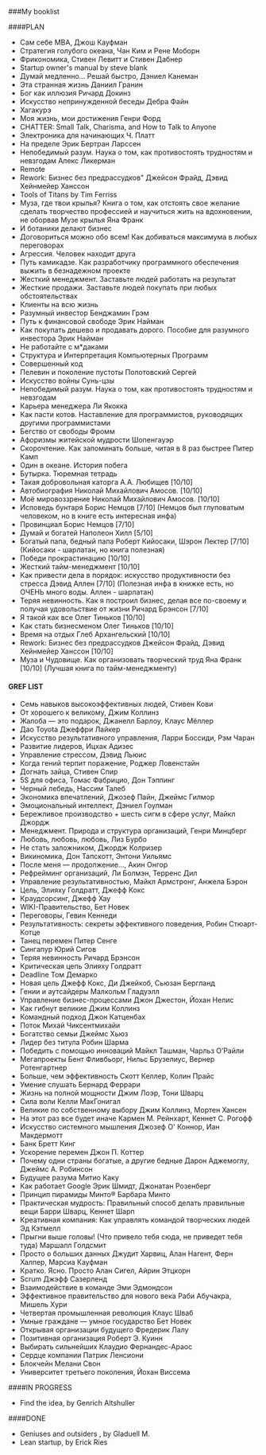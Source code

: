 ###My  booklist

####PLAN
* Сам себе МВА, Джош Кауфман
* Стратегия голубого океана, Чан Ким и Рене Моборн
* Фрикономика, Стивен Левитт и Стивен Дабнер
* Startup owner's manual by steve blank
* Думай медленно... Решай быстро, Дэниел Канеман
* Эта странная жизнь Даниил Гранин
* Бог как иллюзия Ричард Докинз
* Искусство непринужденной беседы Дебра Файн
* Хагакурэ
* Моя жизнь, мои достижения Генри Форд
* CHATTER: Small Talk, Charisma, and How to Talk to Anyone
* Электроника для начинающих Ч. Платт
* На пределе Эрик Бертран Ларссен
* Непобедимый разум. Наука о том, как противостоять трудностям и невзгодам Алекс Ликерман
* Remote
* Rework: Бизнес без предрассудков" Джейсон Фрайд, Дэвид Хейнмейер Ханссон
* Tools of Titans by Tim Ferriss
* Муза, где твои крылья? Книга о том, как отстоять свое желание сделать творчество профессией и научиться жить на вдохновении, не оборвав Музе крылья Яна Франк
* И ботаники делают бизнес
* Договориться можно обо всем! Как добиваться максимума в любых переговорах
* Агрессия. Человек находит друга
* Путь камикадзе. Как разработчику программного обеспечения выжить в безнадежном проекте
* Жесткий менеджмент. Заставьте людей работать на результат
* Жесткие продажи. Заставьте людей покупать при любых обстоятельствах
* Клиенты на всю жизнь
* Разумный инвестор Бенджамин Грэм
* Путь к финансовой свободе Эрик Найман
* Как покупать дешево и продавать дорого. Пособие для разумного инвестора Эрик Найман
* Не работайте с м*даками
* Структура и Интерпретация Компьютерных Программ
* Совершенный код
* Пелевин и поколение пустоты Полотовский Сергей
* Искусство войны Сунь-цзы
* Непобедимый разум. Наука о том, как противостоять трудностям и невзгодам
* Карьера менеджера Ли Якокка
* Как пасти котов. Наставление для программистов, руководящих другими программистами
* Бегство от свободы Фромм
* Афоризмы житейской мудрости Шопенгауэр
* Скорочтение. Как запоминать больше, читая в 8 раз быстрее Питер Камп
* Один в океане. История побега
* Бутырка. Тюремная тетрадь
* Такая добровольная каторга А.А. Любищев [10/10]
* Автобиография Николай Михайлович Амосов. [10/10]
* Моё мировоззрение Николай Михайлович Амосов. [10/10]
* Исповедь бунтаря Борис Немцов [7/10] (Немцов был глуповатым человеком, но в книге есть интересная инфа)
* Провинциал Борис Немцов [7/10]
* Думай и богатей Наполеон Хилл [5/10]
* Богатый папа, бедный папа Роберт Кийосаки, Шэрон Лектер [7/10] (Кийосаки - шарлатан, но книга полезная)
* Победи прокрастинацию [10/10]
* Жеcткий тайм-менеджмент [10/10]
* Как привести дела в порядок: искусство продуктивности без стресса Дэвид Аллен [7/10] (Полезная инфа в книжке есть, но ОЧЕНЬ много воды. Аллен - шарлатан)
* Теряя невинность. Как я построил бизнес, делая все по-своему и получая удовольствие от жизни Ричард Брэнсон [7/10]
* Я такой как все Олег Тиньков [10/10]
* Как стать бизнесменом Олег Тиньков [10/10]
* Время на отдых Глеб Архангельский [10/10]
* Rework: Бизнес без предрассудков Джейсон Фрайд, Дэвид Хейнмейер Ханссон [10/10]
* Муза и Чудовище. Как организовать творческий труд Яна Франк [10/10] (Лучшая книга по тайм-менеджменту)

#### GREF LIST
* Семь навыков высокоэффективных людей, Стивен Кови  
* От хорошего к великому, Джим Коллинз  
* Жалоба — это подарок, Джанелл Барлоу, Клаус Мёллер  
* Дао Toyota Джеффри Лайкер  
* Искусство результативного управления, Ларри Боссиди, Рэм Чаран  
* Развитие лидеров, Ицхак Адизес  
* Управление стрессом, Дэвид Льюис  
* Когда гений терпит поражение, Роджер Ловенстайн  
* Догнать зайца, Стивен Спир  
* 5S для офиса, Томас Фабрицио, Дон Тэппинг  
* Черный лебедь, Нассим Талеб  
* Экономика впечатлений, Джозеф Пайн, Джеймс Гилмор  
* Эмоциональный интеллект, Дэниел Гоулман  
* Бережливое производство + шесть сигм в сфере услуг, Майкл Джордж  
* Менеджмент. Природа и структура организаций, Генри Минцберг  
* Любовь, любовь, любовь, Лиз Бурбо  
* Не стать заложником, Джордж Колризер  
* Викиномика, Дон Тапскотт, Энтони Уильямс  
* После меня — продолжение..., Акин Онгор  
* Рефрейминг организаций, Ли Болмэн, Терренс Дил  
* Управление результативностью, Майкл Армстронг, Анжела Бэрон  
* Цель, Элияху Голдратт, Джефф Кокс  
* Краудсорсинг, Джефф Хау  
* WIKI-Правительство, Бет Новек  
* Переговоры, Гевин Кеннеди  
* Результативность: секреты эффективного поведения, Робин Стюарт-Котце  
* Танец перемен Питер Сенге  
* Сингапур Юрий Сигов  
* Теряя невинность Ричард Брэнсон  
* Критическая цепь Элияху Голдратт  
* Deadline Том Демарко  
* Новая цель Джефф Кокс, Ди Джейкоб, Сьюзан Бергланд  
* Гении и аутсайдеры Малкольм Гладуэлл  
* Управление бизнес-процессами Джон Джестон, Йохан Нелис  
* Как гибнут великие Джим Коллинз  
* Командный подход Джон Катценбах  
* Поток Михай Чиксентмихайи  
* Богатство семьи Джеймс Хьюз  
* Лидер без титула Робин Шарма  
* Победить с помощью инноваций Майкл Ташман, Чарльз О’Райли  
* Мегапроекты Бент Фливбьорг, Нильс Брузелиус, Вернер Ротенгартнер  
* Больше, чем эффективность Скотт Келлер, Колин Прайс  
* Умение слушать Бернард Феррари  
* Жизнь на полной мощности Джим Лоэр, Тони Шварц  
* Сила воли Келли МакГонигал  
* Великие по собственному выбору Джим Коллинз, Мортен Хансен  
* На этот раз все будет иначе Кармен М. Рейнхарт, Кеннет С. Рогофф  
* Искусство системного мышления Джозеф О' Коннор, Иан Макдермотт  
* Банк Бретт Кинг  
* Ускорение перемен Джон П. Коттер  
* Почему одни страны богатые, а другие бедные Дарон Аджемоглу, Джеймс А. Робинсон  
* Будущее разума Митио Каку  
* Как работает Google Эрик Шмидт, Джонатан Розенберг  
* Принцип пирамиды Минто® Барбара Минто  
* Практическая мудрость: Правильный способ делать правильные вещи Барри Шварц, Кеннет Шарп  
* Креативная компания: Как управлять командой творческих людей Эд Кэтмелл  
* Прыгни выше головы! (Что привело тебя сюда, не приведет тебя туда) Маршалл Голдсмит  
* Просто о больших данных Джудит Харвиц, Алан Нагент, Ферн Халпер, Марсиа Кауфман  
* Кратко. Ясно. Просто Алан Сигел, Айрин Этцкорн  
* Scrum Джэфф Сазерленд  
* Взаимодействие в команде Эми Эдмондсон  
* Эффективное правительство для нового века Раби Абучакра, Мишель Хури  
* Четвертая промышленная революция Клаус Шваб  
* Умные граждане — умное государство Бет Новек  
* Открывая организации будущего Фредерик Лалу  
* Позитивная организация Роберт Э. Куинн  
* Выбирать сильнейших Клаудио Фернандес-Араос  
* Сердце компании Патрик Ленсиони  
* Блокчейн Мелани Свон  
* Университет третьего поколения, Йохан Виссема

####IN PROGRESS
* Find the idea, by Genrich Altshuller

####DONE
* Geniuses and outsiders , by Gladuell M.
* Lean startup, by Erick Ries
